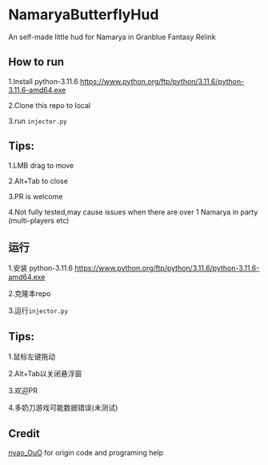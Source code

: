 # NamaryaButterflyHud
An self-made little hud for Namarya in Granblue Fantasy Relink


## How to run

1.Install python-3.11.6 https://www.python.org/ftp/python/3.11.6/python-3.11.6-amd64.exe

2.Clone this repo to local

3.run `injector.py`

## Tips:

1.LMB drag to move

2.Alt+Tab to close

3.PR is welcome

4.Not fully tested,may cause issues when there are over 1 Namarya in party (multi-players etc)

## 运行

1.安装 python-3.11.6 https://www.python.org/ftp/python/3.11.6/python-3.11.6-amd64.exe

2.克隆本repo

3.运行`injector.py`

## Tips:

1.鼠标左键拖动

2.Alt+Tab以关闭悬浮窗

3.欢迎PR

4.多奶刀游戏可能数据错误(未测试)


## Credit

[nyao_OuO](https://github.com/nyaoouo) for origin code and programing help


